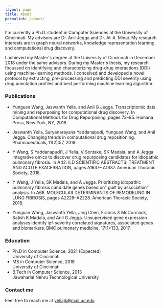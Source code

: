 ```yaml
---
layout: page
title: About
permalink: /about/
---
```


I'm currently a Ph.D. student in Computer Sciences at the University of Cincinnati. My advisors are Dr. Anil Jegga and Dr. Ali A. Minai. My research interests are in graph neural networks, knowledge representation learning, and computational drug discovery. 

I achieved my Master's degree at the University of Cincinnati in December 2018 under the same advisors. During my Master's thesis, my research focussed on identifying and characterizing drug-drug interactions (DDI) using machine-learning methods. I conceived and developed a novel protocol by extracting, pre-processing and predicting DDI severity using drug annotation profiles and best performing machine learning algorithm. 

### Publications

* Yunguan Wang, Jaswanth Yella, and Anil G Jegga. Transcriptomic data mining and repurposing for computational drug discovery. In Computational Methods for Drug Repurposing, pages 73–95. Humana Press, New York, NY, 2019.

* Jaswanth Yella, Suryanarayana Yaddanapudi, Yunguan Wang, and Anil Jegga. Changing trends in computational drug repositioning. Pharmaceuticals, 11(2):57, 2018.

* Y Wang, S Yaddanapudi1, J Yella, V Sontake, SK Madala, and A Jegga. Integrative omics to discover drug repurposing candidates for idiopathic pulmonary fibrosis. In A42. ILD SCIENTIFIC ABSTRACTS: TREATMENT AND ACUTE EXACERBATION, pages A1637–
A1637. American Thoracic Society, 2018.

* Y Wang, J Yella, SK Madala, and A Jegga. Prioritizing idiopathic pulmonary fibrosis candidate genes based on” guilt by association” analysis. In A68. MOLECULAR DETERMINANTS OF
REMODELING IN LUNG FIBROSIS, pages A2228–A2228. American Thoracic Society, 2018.

* Yunguan Wang, Jaswanth Yella, Jing Chen, Francis X McCormack, Satish K Madala, and Anil G Jegga. Unsupervised gene expression analyses identify ipf-severity correlated signatures,
associated genes and biomarkers. BMC pulmonary medicine, 17(1):133, 2017.

### Education
* Ph.D in Computer Science, 2021 (Expected)<br/>
  University of Cincinnati
* MS in Computer Science, 2018<br/>
  University of Cincinnati
* B.Tech in Computer Science, 2013<br/>
  Jawaharlal Nehru Technological University



### Contact me
Feel free to reach me at
[yellajk@mail.uc.edu](mailto:yellajk@mail.uc.edu)
